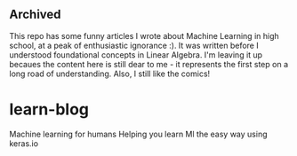 ## Archived
This repo has some funny articles I wrote about Machine Learning in high school, at a peak of enthusiastic ignorance :). It was written before I understood foundational concepts in Linear Algebra. I'm leaving it up becaues the content here is still dear to me - it represents the first step on a long road of understanding. Also, I still like the comics!

# learn-blog
Machine learning for humans
Helping you learn Ml the easy way using keras.io
